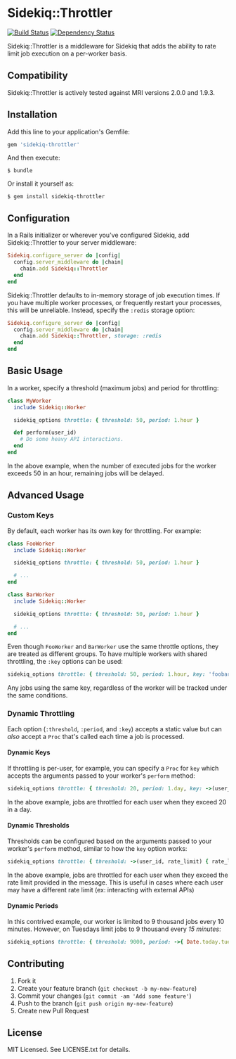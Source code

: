 # Sidekiq::Throttler

[![Build Status](https://secure.travis-ci.org/gevans/sidekiq-throttler.png)](http://travis-ci.org/gevans/sidekiq-throttler)
[![Dependency Status](https://gemnasium.com/gevans/sidekiq-throttler.png)](https://gemnasium.com/gevans/sidekiq-throttler)

Sidekiq::Throttler is a middleware for Sidekiq that adds the ability to rate
limit job execution on a per-worker basis.

## Compatibility

Sidekiq::Throttler is actively tested against MRI versions 2.0.0 and 1.9.3.

## Installation

Add this line to your application's Gemfile:

```ruby
gem 'sidekiq-throttler'
```

And then execute:

    $ bundle

Or install it yourself as:

    $ gem install sidekiq-throttler

## Configuration

In a Rails initializer or wherever you've configured Sidekiq, add
Sidekiq::Throttler to your server middleware:

```ruby
Sidekiq.configure_server do |config|
  config.server_middleware do |chain|
    chain.add Sidekiq::Throttler
  end
end
```

Sidekiq::Throttler defaults to in-memory storage of job execution times. If
you have multiple worker processes, or frequently restart your processes, this
will be unreliable. Instead, specify the `:redis` storage option:

```ruby
Sidekiq.configure_server do |config|
  config.server_middleware do |chain|
    chain.add Sidekiq::Throttler, storage: :redis
  end
end
```

## Basic Usage

In a worker, specify a threshold (maximum jobs) and period for throttling:

```ruby
class MyWorker
  include Sidekiq::Worker

  sidekiq_options throttle: { threshold: 50, period: 1.hour }

  def perform(user_id)
    # Do some heavy API interactions.
  end
end
```

In the above example, when the number of executed jobs for the worker exceeds
50 in an hour, remaining jobs will be delayed.

## Advanced Usage

### Custom Keys

By default, each worker has its own key for throttling. For example:

```ruby
class FooWorker
  include Sidekiq::Worker

  sidekiq_options throttle: { threshold: 50, period: 1.hour }

  # ...
end

class BarWorker
  include Sidekiq::Worker

  sidekiq_options throttle: { threshold: 50, period: 1.hour }

  # ...
end
```

Even though `FooWorker` and `BarWorker` use the same throttle options, they are
treated as different groups. To have multiple workers with shared throttling,
the `:key` options can be used:

```ruby
sidekiq_options throttle: { threshold: 50, period: 1.hour, key: 'foobar' }
```

Any jobs using the same key, regardless of the worker will be tracked under the
same conditions.

### Dynamic Throttling

Each option (`:threshold`, `:period`, and `:key`) accepts a static value but can
*also* accept a `Proc` that's called each time a job is processed.

#### Dynamic Keys

If throttling is per-user, for example, you can specify a `Proc` for `key` which
accepts the arguments passed to your worker's `perform` method:

```ruby
sidekiq_options throttle: { threshold: 20, period: 1.day, key: ->(user_id){ user_id } }
```

In the above example, jobs are throttled for each user when they exceed 20 in a
day.

#### Dynamic Thresholds

Thresholds can be configured based on the arguments passed to your worker's `perform` method,
similar to how the `key` option works:

```ruby
sidekiq_options throttle: { threshold: ->(user_id, rate_limit) { rate_limit }, period: 1.hour, key: ->(user_id, rate_limit){ user_id } }
```

In the above example, jobs are throttled for each user when they exceed the rate limit provided in the message. This is useful in cases where each user may have a different rate limit (ex: interacting with external APIs)

#### Dynamic Periods

In this contrived example, our worker is limited to 9 thousand jobs every 10
minutes. However, on Tuesdays limit jobs to 9 thousand every *15 minutes*:

```ruby
sidekiq_options throttle: { threshold: 9000, period: ->{ Date.today.tuesday? ? 15.minutes : 10.minutes } }
```

## Contributing

1. Fork it
2. Create your feature branch (`git checkout -b my-new-feature`)
3. Commit your changes (`git commit -am 'Add some feature'`)
4. Push to the branch (`git push origin my-new-feature`)
5. Create new Pull Request

## License

MIT Licensed. See LICENSE.txt for details.

